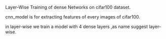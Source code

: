 Layer-Wise Training of dense Networks on cifar100 dataset. 

cnn_model is for extracting features of every images of cifar100.

in layer-wise we train a model with 4 dense layers ,as name suggest layer-wise.
